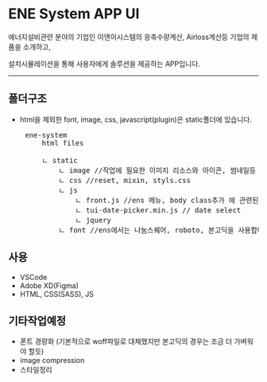 <h1>ENE System APP UI</h1>
에너지설비관련 분야의 기업인 이앤이시스템의 응축수량계산, Airloss계산등 기업의 제품을 소개하고,

설치시뮬레이션을 통해 사용자에게 솔루션을 제공하는 APP입니다.

* * *



<h2>폴더구조</h2>

- html을 제외한 font, image, css, javascript(plugin)은 static폴더에 있습니다. 

<pre>
	ene-system 
		html files 

		ㄴ static
			ㄴ image //작업에 필요한 이미지 리소스와 아이콘, 썸네일등 
			ㄴ css //reset, mixin, styls.css 
			ㄴ js		
				ㄴ front.js //ens 메뉴, body class추가 에 관련된 스크립트 
				ㄴ tui-date-picker.min.js // date select 
				ㄴ jquery 
			ㄴ font //ens에서는 나눔스퀘어, roboto, 본고딕을 사용합니다. 		
</pre>




<h2>사용</h2>

- VSCode
- Adobe XD(Figma)
- HTML, CSS(SASS), JS




<h2>기타작업예정</h2>

- 폰트 경량화 (기본적으로 woff파일로 대체했지만 본고딕의 경우는 조금 더 가벼워야 할듯)
- image compression
- 스타일정리

